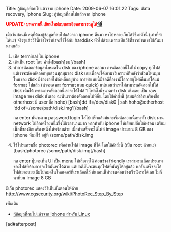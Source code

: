 Title: กู้ข้อมูลที่ลบไปแล้วจาก iphone 
Date: 2009-06-07 16:01:22
Tags: data recovery, iphone 
Slug: กู้ข้อมูลที่ลบไปแล้วจาก iphone 


<span style="color: #ff0000;"><strong>UPDATE: บทความนี้ เขียนใหม่แบบละเอียดสามารถดูได้<a title="กู้ข้อมูลที่ลบไปแล้วจาก iphone โดยใช้ Ubuntu" href="http://wittawat.com/blog/?p=306">ที่นี่</a></strong></span>

เมื่อวันก่อนมีเหตุที่ต้องกู้ข้อมูลที่ลบไปแล้วจาก iphone คืนมา หาไปหลายเว็บได้วิธีมาดังนี้ (เท่าที่จำได้นะ) จริงๆแล้ววิธีนี้เข้าใจว่าน่าจะใช้ได้กับ harddisk ทั่วไปด้วยเพราะเป็นวิธีที่ชาวบ้านเขาใช้กันมานานแล้ว
<ol>
	<li>เปิด terminal ใน iphone</li>
	<li>เข้าเป็น root โดย คำสั่ง[bash]su[/bash]</li>
	<li>ทำการคัดลอกข้อมูลทั้งหมดใน disk ของ iphone ออกมา การคัดลอกนี้ไม่ใช่ copy ทุกไฟล์ แต่เราจะต้องคัดลอกทุกส่วนทุกมุมของ disk เลยเพื่อจะได้เอามาวิเคราะห์ทีหลังว่าส่วนไหนมุมไหนของ disk มีร่องรอยไฟล์เหลืออยู่บ้าง การทำแบบนี้มีข้อดีคือเรามีโอกาสกู้ไฟล์คืนมาได้แม้ format ไปแล้ว (น่าจะเฉพาะ format แบบ quick) แน่นอนว่าเราไม่สามารถคัดลอกไปใส่ disk เดิมได้ เพราะการคัดลอกนี้เราจะได้ไฟล์ 1 ไฟล์ซึ่งมีขนาดเท่า disk เดิมเลย เป็น raw image ของ disk นั่นเอง ฉะนั้นเราต้องคัดลอกไปที่อื่น โดยใช้คำสั่งนี้ (สมมติว่าอีกเครื่องชื่อ otherhost มี user ชื่อ hoho)
[bash]dd if=/dev/disk0 | ssh hoho@otherhost 'dd of=/some/path/disk.img'[/bash]

กด enter มันจะถาม password login ใส่ไปเสร็จแล้วมันจะเริ่มคัดลอกเนื้อหาทั้ง disk ผ่าน network ไปอีกเครื่องหนึ่งซึ่งใช้เวลานานมาก หากทำกับ iphone ให้เสียบปลั๊กให้พร้อม เตรียมเนื้อที่ของอีกเครื่องหนึ่งให้พร้อมด้วย เมื่อทำเสร็จจะได้ไฟล์ image ประมาณ 8 GB ของ iphone ที่ผมใช้ อยู่ที่ /some/path/disk.img</li>
	<li>ใช้โปรแกรมชื่อ photorec เพื่ออ่านไฟล์ image ที่ได้ โดยใช้คำสั่งนี้ (เป็น root ด้วยนะ)
[bash]photorec  /some/path/disk.img[/bash]

กด enter ปุ๊บจะเห็น UI เป็น menu ให้เลือกๆได้ ค่อนข้าง friendly เราสามรถเลือกประเภทของไฟล์ที่ต้องการจะให้มันหาได้ด้วย แต่ปกติมันจะค้นทุกไฟล์ที่มันรู้ให้อยู่แล้ว พอรันเสร็จจะได้ไฟล์เยอะแยะเต็มไปหมดในโหลเดอร์ที่เราเลือกไว้ ขั้นตอนนี้ทำงานค่อนข้างเร็วนั่งรอได้เลย ไม่กี่นาทีบน image 8 GB</li>
</ol>
มีเว็บ photorec แสดงวิธีเป็นขั้นตอนให้ด้วย <a href="http://www.cgsecurity.org/wiki/PhotoRec_Step_By_Step">http://www.cgsecurity.org/wiki/PhotoRec_Step_By_Step</a>

เพิ่มเติม
<ul>
	<li><a title="กู้ข้อมูลที่ลบไปแล้วจาก iphone โดยใช้ Ubuntu" href="http://wittawat.com/blog/?p=306">กู้ข้อมูลที่ลบไปแล้วจาก iphone สำหรับ Linux</a></li>
</ul>
[ad#afterpost]

